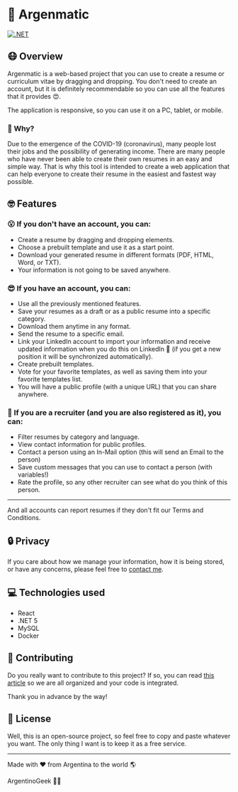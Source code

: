 # 👑 Argenmatic
[![.NET](https://github.com/ArgentinoGeek/argenmatic/actions/workflows/dotnet.yml/badge.svg)](https://github.com/ArgentinoGeek/argenmatic/actions/workflows/dotnet.yml)
## 😷 Overview
Argenmatic is a web-based project that you can use to create a resume or curriculum vitae by dragging and dropping. You don't need to create an account, but it is definitely recommendable so you can use all the features that it provides 😍.

The application is responsive, so you can use it on a PC, tablet, or mobile.

### 🧠 Why?
Due to the emergence of the COVID-19 (coronavirus), many people lost their jobs and the possibility of generating income. There are many people who have never been able to create their own resumes in an easy and simple way. That is why this tool is intended to create a web application that can help everyone to create their resume in the easiest and fastest way possible.

## 🤓 Features
### 😮 If you don't have an account, you can:
- Create a resume by dragging and dropping elements.
- Choose a prebuilt template and use it as a start point.
- Download your generated resume in different formats (PDF, HTML, Word, or TXT).
- Your information is not going to be saved anywhere.

### 😎 If you have an account, you can:
- Use all the previously mentioned features.
- Save your resumes as a draft or as a public resume into a specific category.
- Download them anytime in any format.
- Send the resume to a specific email.
- Link your LinkedIn account to import your information and receive updated information when you do this on LinkedIn 🤖 (if you get a new position it will be synchronized automatically).
- Create prebuilt templates.
- Vote for your favorite templates, as well as saving them into your favorite templates list.
- You will have a public profile (with a unique URL) that you can share anywhere.

### 🧐 If you are a recruiter (and you are also registered as it), you can:
- Filter resumes by category and language.
- View contact information for public profiles.
- Contact a person using an In-Mail option (this will send an Email to the person)
- Save custom messages that you can use to contact a person (with variables!)
- Rate the profile, so any other recruiter can see what do you think of this person.

---

And all accounts can report resumes if they don't fit our Terms and Conditions.

## 🔒 Privacy
If you care about how we manage your information, how it is being stored, or have any concerns, please feel free to [contact me](./docs/VIEWME.md).

## 💻 Technologies used
- React
- .NET 5
- MySQL
- Docker

## 🤙 Contributing
Do you really want to contribute to this project? If so, you can read [this article](./docs/CONTRIBUTING.md) so we are all organized and your code is integrated.

Thank you in advance by the way!

## 💎 License
Well, this is an open-source project, so feel free to copy and paste whatever you want. The only thing I want is to keep it as a free service.

---

Made with ❤ from Argentina to the world 🌎

ArgentinoGeek 🐱‍👤
